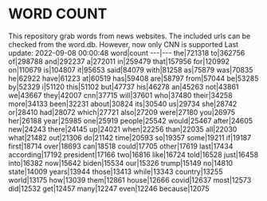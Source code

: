 # WORD COUNT
This repository grab words from news websites. The included urls can be checked from the word.db.
However, now only CNN is supported
Last update: 2022-09-08 00:00:48
word|count
---|---
the|721318
to|362756
of|298788
and|292237
a|272011
in|259479
that|157956
for|120992
on|110679
is|104807
it|95653
said|84079
with|81258
as|75879
was|70835
he|62922
have|61223
at|60519
has|59408
are|58797
from|57044
be|53285
by|52329
i|51120
this|51102
but|47737
his|46278
an|45263
not|43861
we|43667
they|42007
cnn|37715
will|37601
who|37480
their|34258
more|34133
been|32231
about|30824
its|30540
us|29734
she|28742
or|28410
had|28072
which|27721
also|27209
were|27180
you|26975
her|26188
year|25985
one|25919
people|25542
would|25467
after|24605
new|24243
there|24145
up|24021
when|22256
than|22035
all|22030
what|21482
out|21306
do|21142
time|20593
so|19357
some|19211
if|19187
first|18714
over|18693
can|18518
could|17705
other|17619
last|17434
according|17192
president|17166
two|16816
like|16724
told|16528
just|16458
into|16382
now|15642
biden|15534
our|15326
trump|15149
no|14810
state|14009
years|13944
those|13413
while|13343
country|13255
world|13175
how|13039
them|12861
house|12666
covid|12637
most|12573
did|12532
get|12457
many|12247
even|12246
because|12075
